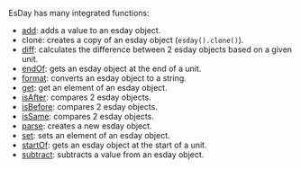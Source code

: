 EsDay has many integrated functions:
- [add](./add.md): adds a value to an esday object.
- clone: creates a copy of an esday object (`esday().clone()`).
- [diff](./diff.md): calculates the difference between 2 esday objects based on a given unit.
- [endOf](./startOf.md): gets an esday object at the end of a unit.
- [format](./format.md): converts an esday object to a string.
- [get](./get.md): get an element of an esday object.
- [isAfter](./compare.md): compares 2 esday objects.
- [isBefore](./compare.md): compares 2 esday objects.
- [isSame](./compare.md): compares 2 esday objects.
- [parse](./parse.md): creates a new esday object.
- [set](./set.md): sets an element of an esday object.
- [startOf](./startOf.md): gets an esday object at the start of a unit.
- [subtract](./add.md): subtracts a value from an esday object.

